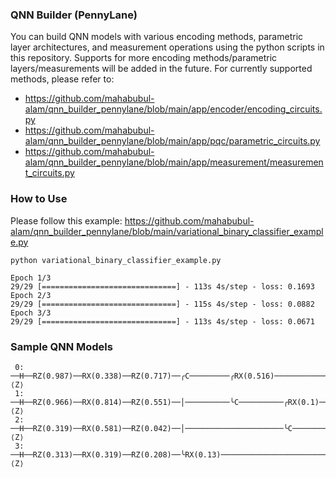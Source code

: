 ### QNN Builder (PennyLane)
You can build QNN models with various encoding methods, parametric layer architectures, and measurement operations using the python scripts in this repository. Supports for more encoding methods/parametric layers/measurements will be added in the future. For currently supported methods, please refer to:
* https://github.com/mahabubul-alam/qnn_builder_pennylane/blob/main/app/encoder/encoding_circuits.py
* https://github.com/mahabubul-alam/qnn_builder_pennylane/blob/main/app/pqc/parametric_circuits.py
* https://github.com/mahabubul-alam/qnn_builder_pennylane/blob/main/app/measurement/measurement_circuits.py

### How to Use

Please follow this example: https://github.com/mahabubul-alam/qnn_builder_pennylane/blob/main/variational_binary_classifier_example.py

```
python variational_binary_classifier_example.py
```

```
Epoch 1/3
29/29 [==============================] - 113s 4s/step - loss: 0.1693
Epoch 2/3
29/29 [==============================] - 115s 4s/step - loss: 0.0882
Epoch 3/3
29/29 [==============================] - 113s 4s/step - loss: 0.0671
```

### Sample QNN Models

```
 0: ──H──RZ(0.987)──RX(0.338)──RZ(0.717)──╭C─────────╭RX(0.516)─────────────────────────┤ ⟨Z⟩ 
 1: ──H──RZ(0.966)──RX(0.814)──RZ(0.551)──│──────────╰C──────────╭RX(0.1)───────────────┤ ⟨Z⟩
 2: ──H──RZ(0.319)──RX(0.581)──RZ(0.042)──│──────────────────────╰C────────╭RX(0.0443)──┤ ⟨Z⟩
 3: ──H──RZ(0.313)──RX(0.319)──RZ(0.208)──╰RX(0.13)────────────────────────╰C───────────┤ ⟨Z⟩
```
